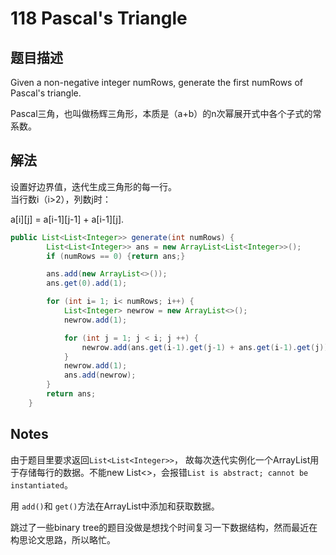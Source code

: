 # 118 Pascal's Triangle

## 题目描述

Given a non-negative integer numRows, generate the first numRows of Pascal's triangle.

Pascal三角，也叫做杨辉三角形，本质是（a+b）的n次幂展开式中各个子式的常系数。

## 解法

设置好边界值，迭代生成三角形的每一行。  
当行数i（i>2），列数j时：  

a[i][j] = a[i-1][j-1] + a[i-1][j].

```java
public List<List<Integer>> generate(int numRows) {
        List<List<Integer>> ans = new ArrayList<List<Integer>>();
        if (numRows == 0) {return ans;}

        ans.add(new ArrayList<>());
        ans.get(0).add(1);

        for (int i= 1; i< numRows; i++) {
            List<Integer> newrow = new ArrayList<>();
            newrow.add(1);

            for (int j = 1; j < i; j ++) {
                newrow.add(ans.get(i-1).get(j-1) + ans.get(i-1).get(j));
            }
            newrow.add(1);
            ans.add(newrow);
        }
        return ans;
    }
```

## Notes

由于题目里要求返回`List<List<Integer>>`， 故每次迭代实例化一个ArrayList用于存储每行的数据。不能new List<>，会报错`List is abstract; cannot be instantiated`。

用 `add()`和 `get()`方法在ArrayList中添加和获取数据。

跳过了一些binary tree的题目没做是想找个时间复习一下数据结构，然而最近在构思论文思路，所以略忙。
